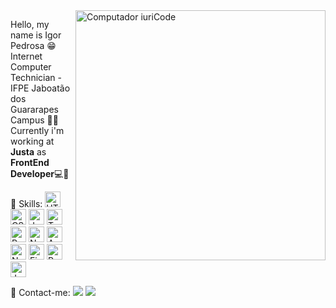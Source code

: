 <img src="https://64.media.tumblr.com/tumblr_mag654veLk1qk4bw7o1_500.gif" min-width="400px" max-width="400px" width="400px" align="right" alt="Computador iuriCode">

<p align="left"> 
  Hello, my name is Igor Pedrosa 😁 <br />
  Internet Computer Technician - IFPE Jaboatão dos Guararapes Campus 🧑‍🎓<br />
  Currently i'm working at <strong>Justa</strong> as <strong>FrontEnd Developer</strong>💻🎨 
</p>

<p align="left">
  🦄 Skills:  

  <img width="25" title="HTML5" src="https://cdn.jsdelivr.net/gh/devicons/devicon/icons/html5/html5-original.svg" />
  <img width="25" title="CSS3" src="https://cdn.jsdelivr.net/gh/devicons/devicon/icons/css3/css3-original.svg" />
  <img width="25" title="JavaScript" src="https://cdn.jsdelivr.net/gh/devicons/devicon/icons/javascript/javascript-original.svg" />
  <img width="25" height="25" title="TypeScript" src="https://cdn.jsdelivr.net/gh/devicons/devicon/icons/typescript/typescript-original.svg" />
  <img width="25" title="ReactJS" src="https://cdn.jsdelivr.net/gh/devicons/devicon/icons/react/react-original.svg" />
  <img width="25" title="Next.js" src="https://camo.githubusercontent.com/92ec9eb7eeab7db4f5919e3205918918c42e6772562afb4112a2909c1aaaa875/68747470733a2f2f6173736574732e76657263656c2e636f6d2f696d6167652f75706c6f61642f76313630373535343338352f7265706f7369746f726965732f6e6578742d6a732f6e6578742d6c6f676f2e706e67" />
  <img width="25" title="Angular" src="https://cdn.jsdelivr.net/gh/devicons/devicon/icons/angularjs/angularjs-original.svg" />
  <img width="25" height="25" title="NodeJS" src="https://cdn.jsdelivr.net/gh/devicons/devicon/icons/nodejs/nodejs-original.svg" />
  <img width="25" title="Firebase" src="https://cdn.jsdelivr.net/gh/devicons/devicon/icons/firebase/firebase-plain.svg" />
  <img width="25" title="Python" src="https://cdn.jsdelivr.net/gh/devicons/devicon/icons/python/python-original.svg" />        
  <img width="25" title="Jest" src="https://cdn.jsdelivr.net/gh/devicons/devicon/icons/jest/jest-plain.svg" /> 
</p>

<p align="left">
  💌 Contact-me:  
  <a href="mailto:ilap1036@gmail.com" alt="Gmail">
  <img src="https://img.shields.io/badge/-Gmail-FF0000?style=flat-square&labelColor=FF0000&logo=gmail&logoColor=white" /></a>

  <a href="https://www.linkedin.com/in/igor-pedrosa/" alt="Linkedin">
  <img src="https://img.shields.io/badge/-Linkedin-0e76a8?style=flat-square&logo=Linkedin&logoColor=white&link=LINK-DO-SEU-LINKEDIN" /></a>
</p>
